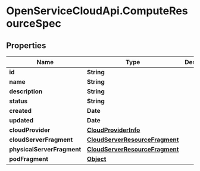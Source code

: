 # OpenServiceCloudApi.ComputeResourceSpec

## Properties

Name | Type | Description | Notes
------------ | ------------- | ------------- | -------------
**id** | **String** |  | [optional] 
**name** | **String** |  | [optional] 
**description** | **String** |  | [optional] 
**status** | **String** |  | [optional] 
**created** | **Date** |  | [optional] 
**updated** | **Date** |  | [optional] 
**cloudProvider** | [**CloudProviderInfo**](CloudProviderInfo.md) |  | [optional] 
**cloudServerFragment** | [**CloudServerResourceFragment**](CloudServerResourceFragment.md) |  | [optional] 
**physicalServerFragment** | [**CloudServerResourceFragment**](CloudServerResourceFragment.md) |  | [optional] 
**podFragment** | [**Object**](.md) |  | [optional] 


